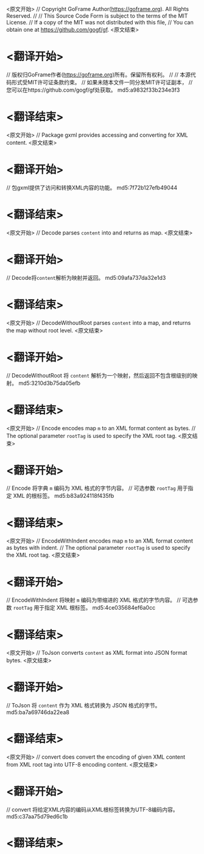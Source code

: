 
<原文开始>
// Copyright GoFrame Author(https://goframe.org). All Rights Reserved.
//
// This Source Code Form is subject to the terms of the MIT License.
// If a copy of the MIT was not distributed with this file,
// You can obtain one at https://github.com/gogf/gf.
<原文结束>

# <翻译开始>
// 版权归GoFrame作者(https://goframe.org)所有。保留所有权利。
//
// 本源代码形式受MIT许可证条款约束。
// 如果未随本文件一同分发MIT许可证副本，
// 您可以在https://github.com/gogf/gf处获取。 md5:a9832f33b234e3f3
# <翻译结束>


<原文开始>
// Package gxml provides accessing and converting for XML content.
<原文结束>

# <翻译开始>
// 包gxml提供了访问和转换XML内容的功能。 md5:7f72b127efb49044
# <翻译结束>


<原文开始>
// Decode parses `content` into and returns as map.
<原文结束>

# <翻译开始>
// Decode将`content`解析为映射并返回。 md5:09afa737da32e1d3
# <翻译结束>


<原文开始>
// DecodeWithoutRoot parses `content` into a map, and returns the map without root level.
<原文结束>

# <翻译开始>
// DecodeWithoutRoot 将 `content` 解析为一个映射，然后返回不包含根级别的映射。 md5:3210d3b75da05efb
# <翻译结束>


<原文开始>
// Encode encodes map `m` to an XML format content as bytes.
// The optional parameter `rootTag` is used to specify the XML root tag.
<原文结束>

# <翻译开始>
// Encode 将字典 `m` 编码为 XML 格式的字节内容。
// 可选参数 `rootTag` 用于指定 XML 的根标签。 md5:b83a924118f435fb
# <翻译结束>


<原文开始>
// EncodeWithIndent encodes map `m` to an XML format content as bytes with indent.
// The optional parameter `rootTag` is used to specify the XML root tag.
<原文结束>

# <翻译开始>
// EncodeWithIndent 将映射 `m` 编码为带缩进的 XML 格式的字节内容。
// 可选参数 `rootTag` 用于指定 XML 根标签。 md5:4ce035684ef6a0cc
# <翻译结束>


<原文开始>
// ToJson converts `content` as XML format into JSON format bytes.
<原文结束>

# <翻译开始>
// ToJson 将 `content` 作为 XML 格式转换为 JSON 格式的字节。 md5:ba7a69746da22ea8
# <翻译结束>


<原文开始>
// convert does convert the encoding of given XML content from XML root tag into UTF-8 encoding content.
<原文结束>

# <翻译开始>
// convert 将给定XML内容的编码从XML根标签转换为UTF-8编码内容。 md5:c37aa75d79ed6c1b
# <翻译结束>

